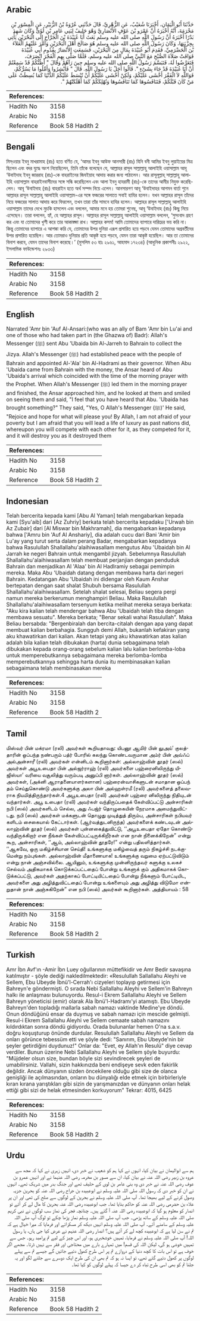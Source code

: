 ## Arabic


<div dir="rtl" lang="ar" style={{fontSize:'larger',backgroundColor:'#f8f9fa',padding:20}}>
حَدَّثَنَا أَبُو الْيَمَانِ، أَخْبَرَنَا شُعَيْبٌ، عَنِ الزُّهْرِيِّ، قَالَ حَدَّثَنِي عُرْوَةُ بْنُ الزُّبَيْرِ، عَنِ الْمِسْوَرِ بْنِ مَخْرَمَةَ، أَنَّهُ أَخْبَرَهُ أَنَّ عَمْرَو بْنَ عَوْفٍ الأَنْصَارِيَّ وَهْوَ حَلِيفٌ لِبَنِي عَامِرِ بْنِ لُؤَىٍّ وَكَانَ شَهِدَ بَدْرًا أَخْبَرَهُ أَنَّ رَسُولَ اللَّهِ صلى الله عليه وسلم بَعَثَ أَبَا عُبَيْدَةَ بْنَ الْجَرَّاحِ إِلَى الْبَحْرَيْنِ يَأْتِي بِجِزْيَتِهَا، وَكَانَ رَسُولُ اللَّهِ صلى الله عليه وسلم هُوَ صَالَحَ أَهْلَ الْبَحْرَيْنِ وَأَمَّرَ عَلَيْهِمُ الْعَلاَءَ بْنَ الْحَضْرَمِيِّ، فَقَدِمَ أَبُو عُبَيْدَةَ بِمَالٍ مِنَ الْبَحْرَيْنِ، فَسَمِعَتِ الأَنْصَارُ بِقُدُومِ أَبِي عُبَيْدَةَ فَوَافَتْ صَلاَةَ الصُّبْحِ مَعَ النَّبِيِّ صلى الله عليه وسلم، فَلَمَّا صَلَّى بِهِمِ الْفَجْرَ انْصَرَفَ، فَتَعَرَّضُوا لَهُ، فَتَبَسَّمَ رَسُولُ اللَّهِ صلى الله عليه وسلم حِينَ رَآهُمْ وَقَالَ ‏"‏ أَظُنُّكُمْ قَدْ سَمِعْتُمْ أَنَّ أَبَا عُبَيْدَةَ قَدْ جَاءَ بِشَىْءٍ ‏"‏‏.‏ قَالُوا أَجَلْ يَا رَسُولَ اللَّهِ‏.‏ قَالَ ‏"‏ فَأَبْشِرُوا وَأَمِّلُوا مَا يَسُرُّكُمْ، فَوَاللَّهِ لاَ الْفَقْرَ أَخْشَى عَلَيْكُمْ، وَلَكِنْ أَخْشَى عَلَيْكُمْ أَنْ تُبْسَطَ عَلَيْكُمُ الدُّنْيَا كَمَا بُسِطَتْ عَلَى مَنْ كَانَ قَبْلَكُمْ، فَتَنَافَسُوهَا كَمَا تَنَافَسُوهَا وَتُهْلِكَكُمْ كَمَا أَهْلَكَتْهُمْ ‏"‏‏.‏
</div>
<div style={{backgroundColor:'#f8f9fa',padding:20, marginBottom: 10}}><table> <thead> <tr> <th>References:</th> <th></th> </tr> </thead> <tbody><tr><td>Hadith No</td><td>3158</td></tr><tr><td>Arabic No</td><td>3158</td></tr><tr><td>Reference</td><td>Book 58 Hadith 2</td></tr></tbody></table></div>

## Bengali


<div dir="ltr" lang="bn" style={{fontSize:'larger',backgroundColor:'#f8f9fa',padding:20}}>
মিস্ওয়ার ইবনু মাখরামাহ (রাঃ) হতে বর্ণিত যে, ‘আমর ইবনু আউফ আনসারী (রাঃ) যিনি বনী আমির ইবনু লুয়াইয়ের মিত্র ছিলেন এবং বদর যুদ্ধে অংশ নিয়েছিলেন, তিনি তাঁকে বলেছেন যে, আল্লাহর রাসূল সাল্লাল্লাহু আলাইহি ওয়াসাল্লাম আবূ ‘উবাইদাহ ইবনু জাররাহ (রাঃ)-কে বাহরাইনের জিযইয়াহ আদায় করার জন্য পাঠালেন। আর রাসূলূল্লাহ্ সাল্লাল্লাহু আলাইহি ওয়াসাল্লাম বাহরাইনবাসীদের সঙ্গে সন্ধি করেছিলেন এবং আলা ইবনু হাযরামী (রাঃ)-কে তাদের আমীর নিযুক্ত করেছিলেন। আবূ ‘উবাইদাহ (রাঃ) বাহরাইন হতে অর্থ সম্পদ নিয়ে এলেন। আনসারগণ আবূ ‘উবাইদাহর আগমন বার্তা শুনে আল্লাহর রাসূল সাল্লাল্লাহু আলাইহি ওয়াসাল্লাম-এর সঙ্গে ফজরের সালাতে সবাই হাযির হলেন। যখন আল্লাহর রাসূল তাঁদের নিয়ে ফজরের সালাত আদায় করে ফিরলেন, তখন তারা তাঁর সামনে হাযির হলেন। আল্লাহর রাসূল সাল্লাল্লাহু আলাইহি ওয়াসাল্লাম তাদের দেখে মুচকি হাসলেন এবং বললেন, আমার মনে হয় তোমরা শুনেছ, আবূ ‘উবাইদাহ (রাঃ) কিছু নিয়ে এসেছেন। তারা বললেন, হ্যাঁ, হে আল্লাহর রাসূল। আল্লাহর রাসূল সাল্লাল্লাহু আলাইহি ওয়াসাল্লাম বললেন, ‘সুসংবাদ গ্রহণ কর এবং যা তোমাদের খুশী করে তার আকাঙ্ক্ষা রাখ। আল্লাহর কসম! আমি তোমাদের ব্যাপারে দারিদ্রের ভয় করি না। কিন্তু তোমাদের ব্যাপারে এ আশঙ্কা করি যে, তোমাদের উপর দুনিয়া এরূপ প্রসারিত হয়ে পড়বে যেমন তোমাদের অগ্রবর্তীদের উপর প্রসারিত হয়েছিল। আর তোমরাও দুনিয়ার প্রতি আকৃষ্ট হয়ে পড়বে, যেমন তারা আকৃষ্ট হয়েছিল। আর তা তোমাদের বিনাশ করবে, যেমন তাদের বিনাশ করেছে।’ (মুসলিম ৫৩ হাঃ ২৯৬১, আহমাদ ১৭২৩৪) (আধুনিক প্রকাশনীঃ ২৯২২, ইসলামিক ফাউন্ডেশনঃ ২৯৩৩)
</div>
<div style={{backgroundColor:'#f8f9fa',padding:20, marginBottom: 10}}><table> <thead> <tr> <th>References:</th> <th></th> </tr> </thead> <tbody><tr><td>Hadith No</td><td>3158</td></tr><tr><td>Arabic No</td><td>3158</td></tr><tr><td>Reference</td><td>Book 58 Hadith 2</td></tr></tbody></table></div>

## English


<div dir="ltr" lang="en" style={{fontSize:'larger',backgroundColor:'#f8f9fa',padding:20}}>
Narrated 'Amr bin 'Auf Al-Ansari:(who was an ally of Bam 'Amr bin Lu'ai and one of those who had taken part in (the Ghazwa of) Badr): Allah's Messenger (ﷺ) sent Abu 'Ubaida bin Al-Jarreh to Bahrain to collect the Jizya. Allah's Messenger (ﷺ) had established peace with the people of Bahrain and appointed Al-'Ala' bin Al-Hadrami as their governor. When Abu 'Ubaida came from Bahrain with the money, the Ansar heard of Abu 'Ubaida's arrival which coincided with the time of the morning prayer with the Prophet. When Allah's Messenger (ﷺ) led them in the morning prayer and finished, the Ansar approached him, and he looked at them and smiled on seeing them and said, "I feel that you have heard that Abu. 'Ubaida has brought something?" They said, "Yes, O Allah's Messenger (ﷺ)' He said, "Rejoice and hope for what will please you! By Allah, I am not afraid of your poverty but I am afraid that you will lead a life of luxury as past nations did, whereupon you will compete with each other for it, as they competed for it, and it will destroy you as it destroyed them
</div>
<div style={{backgroundColor:'#f8f9fa',padding:20, marginBottom: 10}}><table> <thead> <tr> <th>References:</th> <th></th> </tr> </thead> <tbody><tr><td>Hadith No</td><td>3158</td></tr><tr><td>Arabic No</td><td>3158</td></tr><tr><td>Reference</td><td>Book 58 Hadith 2</td></tr></tbody></table></div>

## Indonesian


<div dir="ltr" lang="id" style={{fontSize:'larger',backgroundColor:'#f8f9fa',padding:20}}>
Telah bercerita kepada kami [Abu Al Yaman] telah mengabarkan kepada kami [Syu'aib] dari [Az Zuhriy] berkata telah bercerita kepadaku ['Urwah bin Az Zubair] dari [Al Miswar bin Makhramah], dia mengabarkan kepadanya bahwa ['Amru bin 'Auf Al Anshariy], dia adalah cucu dari Bani 'Amir bin Lu'ay yang turut serta dalam perang Badar, mengabarkan kepadanya bahwa Rasulullah Shallallahu'alaihiwasallam mengutus Abu 'Ubaidah bin Al Jarrah ke negeri Bahrain untuk mengambil jizyah. Sebelumnya Rasulullah Shallallahu'alaihiwasallam telah membuat perjanjian dengan penduduk Bahrain dan menjadikan Al 'Alaa' bin Al Hadlramiy sebagai pemimpin mereka. Maka Abu 'Ubaidah datang dengan membawa harta dari negeri Bahrain. Kedatangan Abu 'Ubaidah ini didengar oleh Kaum Anshar bertepatan dengan saat shalat Shubuh bersama Rasulullah Shallallahu'alaihiwasallam. Setelah shalat selesai, Beliau segera pergi namun mereka berkerumun menghampiri Beliau. Maka Rasulullah Shallallahu'alaihiwasallam tersenyum ketika melihat mereka seraya berkata: "Aku kira kalian telah mendengar bahwa Abu 'Ubaidah telah tiba dengan membawa sesuatu". Mereka berkata; "Benar sekali wahai Rasulullah". Maka Beliau bersabda: "Bergenbiralah dan bercita-citalah dengan apa yang dapat membuat kalian berbahagia. Sungguh demi Allah, bukanlah kefakiran yang aku khawatirkan dari kalian. Akan tetapi yang aku khawatirkan atas kalian adalah bila kalian telah dibukakan (harta) dunia sebagaimana telah dibukakan kepada orang-orang sebelum kalian lalu kalian berlomba-loba untuk memperebutkannya sebagaimana mereka berlomba-lomba memperebutkannya sehingga harta dunia itu membinasakan kalian sebagaimana telah membinasakan mereka
</div>
<div style={{backgroundColor:'#f8f9fa',padding:20, marginBottom: 10}}><table> <thead> <tr> <th>References:</th> <th></th> </tr> </thead> <tbody><tr><td>Hadith No</td><td>3158</td></tr><tr><td>Arabic No</td><td>3158</td></tr><tr><td>Reference</td><td>Book 58 Hadith 2</td></tr></tbody></table></div>

## Tamil


<div dir="ltr" lang="ta" style={{fontSize:'larger',backgroundColor:'#f8f9fa',padding:20}}>
மிஸ்வர் பின் மக்ரமா (ரலி) அவர்கள் கூறியதாவது: யிபனூ ஆமிர் பின் லுஅய்’ குலத்தாரின் ஒப்பந்த நண்பரும் பத்ர் போரில் கலந்து கொண்டவருமான அம்ர் பின் அவ்ஃப் அல்அன்சாரீ (ரலி) அவர்கள் என்னிடம் கூறினார்கள்: அல்லாஹ்வின் தூதர் (ஸல்) அவர்கள் அபூஉபைதா பின் அல்ஜர்ராஹ் (ரலி) அவர்களை பஹ்ரைனிலிருந்து யிஜிஸ்யா’ வரியை வசூலித்து வரும்படி அனுப்பி னார்கள். அல்லாஹ்வின் தூதர் (ஸல்) அவர்கள், (அக்னி ஆராதனையாளர்களான) பஹ்ரைன்வாசிகளுடன் சமாதான ஒப்பந் தம் செய்துகொண்டு அவர்களுக்கு அலா பின் அல்ஹள்ரமீ (ரலி) அவர்களைத் தலைவராக நியமித்திருந்தார்கள்.4 அபூஉபைதா (ரலி) அவர்கள் பஹ்ரை னிலிருந்து நிதியுடன் வந்தார்கள். அபூ உபைதா (ரலி) அவர்கள் வந்திருப்பதைக் கேள்விப்பட்டு அன்சாரிகள் நபி (ஸல்) அவர்களிடம் செல்ல, அது ஃபஜ்ர் தொழுகையின் நேரமாக அமைந்துவிட்டது. நபி (ஸல்) அவர்கள் மக்களுடன் தொழுது முடித்துத் திரும்ப, அன்சாரிகள் நபியவர் களிடம் சைகையால் கேட்டார்கள். (ஆர்வத்துடனிருந்த) அவர்களைக் கண்டவுடன் அல்லாஹ்வின் தூதர் (ஸல்) அவர்கள் புன்னகைத்துவிட்டு, ‘‘அபூஉபைதா ஏதோ கொண்டுவந்திருக்கிறார் என நீங்கள் கேள்விப்பட்டிருக்கிறீர்கள் என நான் நினைக்கிறேன்” என்று கூற, அன்சாரிகள், ‘‘ஆம், அல்லாஹ்வின் தூதரே!” என்று பதிலளித்தார்கள். ‘‘ஆகவே, ஒரு மகிழ்ச்சியான செய்தி! உங்களுக்கு மகிழ்வைத் தரும் நிகழ்ச்சி நடக்குமென்று நம்புங்கள். அல்லாஹ்வின் மீதாணையாக! உங்களுக்கு வறுமை ஏற்பட்டுவிடும் என்று நான் அஞ்சவில்லை. ஆயினும், உங்களுக்கு முன்னிருந்தவர் களுக்கு உலகச் செல்வம் அதிகமாகக் கொடுக்கப்பட்டதைப் போன்று உங்களுக் கும் அதிகமாகக் கொடுக்கப்பட்டு, அவர்கள் அதற்காகப் போட்டியிட்டதைப் போன்று நீங்களும் போட்டியிட, அவர்களை அது அழித்துவிட்டதைப் போன்று உங்களையும் அது அழித்து விடுமோ என்றுதான் நான் அஞ்சுகிறேன்” என நபி (ஸல்) அவர்கள் கூறினார்கள். அத்தியாயம் : 58
</div>
<div style={{backgroundColor:'#f8f9fa',padding:20, marginBottom: 10}}><table> <thead> <tr> <th>References:</th> <th></th> </tr> </thead> <tbody><tr><td>Hadith No</td><td>3158</td></tr><tr><td>Arabic No</td><td>3158</td></tr><tr><td>Reference</td><td>Book 58 Hadith 2</td></tr></tbody></table></div>

## Turkish


<div dir="ltr" lang="tr" style={{fontSize:'larger',backgroundColor:'#f8f9fa',padding:20}}>
Amr İbn Avf'ın -Amir İbn Luey oğullarının müttefikidir ve Amr Bedir savaşına katılmıştır - şöyle dediği nakledilmektedir: «Resulullah Sallallahu Aleyhi ve Sellem, Ebu Ubeyde İbnü'l-Cerrah'ı cizyeleri toplayıp getirmesi için Bahreyn'e göndermişti. O sırada Nebi Sallallahu Aleyhi ve Sellem'in Bahreyn halkı ile anlaşması bulunuyordu. Resul-i Ekrem Sallallahu Aleyhi ve Sellem Bahreyn yöneticisi (emir) olarak Ala İbnü'l-Hadramı'yi atamıştı. Ebu Ubeyde Bahreyn'den topladığı mallarla sabah namazı vaktinde Medine'ye döndü. Onun döndüğünü ensar da duymuş ve sabah namazı için mescide gelmişti. Resul-i Ekrem Sallallahu Aleyhi ve Sellem cemaate sabah namazını kıldırdıktan sonra döndü gidiyordu. Orada bulunanlar hemen O'na s.a.v. doğru koşuşturup önünde durdular. Resulullah Sallallahu Aleyhi ve Sellem da onları görünce tebessüm etti ve şöyle dedi: "Sanırım, Ebu Ubeyde'nin bir şeyler getirdiğini duydunuz!" Onlar da: "Evet, ey Allah'ın Resulü" diye cevap verdiler. Bunun üzerine Nebi Sallallahu Aleyhi ve Sellem şöyle buyurdu: "Müjdeler olsun size, bundan böyle sizi sevindirecek şeyleri de umabilirsiniz. Vallahi, sizin hakkınızda beni endişeye sevk eden fakirlik değildir. Ancak dünyanın sizden öncekilere olduğu gibi size de olanca genişliği ile açılmasından, onların bu dünyalığı elde etmek için birbirleriyle kıran kırana yarıştıkları gibi sizin de yarışmanızdan ve dünyanın onları helak ettiği gibi sizi de helak etmesinden korkuyorum" Tekrar: 4015, 6425
</div>
<div style={{backgroundColor:'#f8f9fa',padding:20, marginBottom: 10}}><table> <thead> <tr> <th>References:</th> <th></th> </tr> </thead> <tbody><tr><td>Hadith No</td><td>3158</td></tr><tr><td>Arabic No</td><td>3158</td></tr><tr><td>Reference</td><td>Book 58 Hadith 2</td></tr></tbody></table></div>

## Urdu


<div dir="rtl" lang="ur" style={{fontSize:'larger',backgroundColor:'#f8f9fa',padding:20}}>
ہم سے ابوالیمان نے بیان کیا، انہوں نے کہا ہم کو شعیب نے خبر دی، انہیں زہری نے کہا کہ مجھ سے عروہ بن زبیر رضی اللہ عنہ نے بیان کیا، ان سے مسور بن مخرمہ رضی اللہ عنہما نے اور انہیں عمرو بن عوف رضی اللہ عنہ نے خبر دی وہ بنی عامر بن لوی کے حلیف تھے اور جنگ بدر میں شریک تھے۔ انہوں نے ان کو خبر دی کہ رسول اللہ صلی اللہ علیہ وسلم نے ابوعبیدہ بن جراح رضی اللہ عنہ کو بحرین جزیہ وصول کرنے کے لیے بھیجا تھا۔ آپ صلی اللہ علیہ وسلم نے بحرین کے لوگوں سے صلح کی تھی اور ان پر علاء بن حضرمی رضی اللہ عنہ کو حاکم بنایا تھا۔ جب ابوعبیدہ رضی اللہ عنہ بحرین کا مال لے کر آئے تو انصار کو معلوم ہو گیا کہ ابوعبیدہ رضی اللہ عنہ آ گئے ہیں۔ چنانچہ فجر کی نماز سب لوگوں نے نبی کریم صلی اللہ علیہ وسلم کے ساتھ پڑھی۔ جب آپ صلی اللہ علیہ وسلم نماز پڑھا چکے تو لوگ آپ صلی اللہ علیہ وسلم کے سامنے آئے۔ آپ صلی اللہ علیہ وسلم انہیں دیکھ کر مسکرائے اور فرمایا کہ میرا خیال ہے کہ تم نے سن لیا ہے کہ ابوعبیدہ کچھ لے کر آئے ہیں؟ انصار رضی اللہ عنہم نے عرض کیا جی ہاں، یا رسول اللہ! آپ صلی اللہ علیہ وسلم نے فرمایا، تمہیں خوشخبری ہو، اور اس چیز کے لیے تم پرامید رہو۔ جس سے تمہیں خوشی ہو گی، لیکن اللہ کی قسم! میں تمہارے بارے میں محتاجی اور فقر سے نہیں ڈرتا۔ مجھے اگر خوف ہے تو اس بات کا کچھ دنیا کے دروازے تم پر اس طرح کھول دئیے جائیں گے جیسے تم سے پہلے لوگوں پر کھول دئیے گئے تھے، تو ایسا نہ ہو کہ تم بھی ان کی طرح ایک دوسرے سے جلنے لگو اور یہ جلنا تم کو بھی اسی طرح تباہ کر دے جیسا کہ پہلے لوگوں کو کیا تھا۔
</div>
<div style={{backgroundColor:'#f8f9fa',padding:20, marginBottom: 10}}><table> <thead> <tr> <th>References:</th> <th></th> </tr> </thead> <tbody><tr><td>Hadith No</td><td>3158</td></tr><tr><td>Arabic No</td><td>3158</td></tr><tr><td>Reference</td><td>Book 58 Hadith 2</td></tr></tbody></table></div>